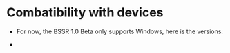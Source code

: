 # Combatibility with devices

- For now, the BSSR 1.0 Beta only supports Windows, here is the versions:

- 
